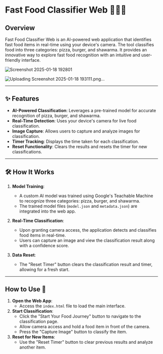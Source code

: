 # **Fast Food Classifier Web** 🍕🍔🌯

## **Overview**
Fast Food Classifier Web is an AI-powered web application that identifies fast food items in real-time using your device's camera. The tool classifies food into three categories: pizza, burger, and shawarma. It provides an innovative way to explore fast food recognition with an intuitive and user-friendly interface.



![Screenshot 2025-01-18 192801](https://github.com/user-attachments/assets/83177218-4b99-4dd1-b9b3-0cbf2fa7f917)

![Uploading Screenshot 2025-01-18 193111.png…]()



---

## **✨ Features**
- **AI-Powered Classification**: Leverages a pre-trained model for accurate recognition of pizza, burger, and shawarma.
- **Real-Time Detection**: Uses your device's camera for live food classification.
- **Image Capture**: Allows users to capture and analyze images for classification.
- **Timer Tracking**: Displays the time taken for each classification.
- **Reset Functionality**: Clears the results and resets the timer for new classifications.

---

## **🛠️ How It Works**
1. **Model Training**:
   - A custom AI model was trained using Google's Teachable Machine to recognize three categories: pizza, burger, and shawarma.
   - The trained model files (`model.json` and `metadata.json`) are integrated into the web app.

2. **Real-Time Classification**:
   - Upon granting camera access, the application detects and classifies food items in real-time.
   - Users can capture an image and view the classification result along with a confidence score.

3. **Data Reset**:
   - The "Reset Timer" button clears the classification result and timer, allowing for a fresh start.

---

## **How to Use 🚀**
1. **Open the Web App**:
   - Access the `index.html` file to load the main interface.
2. **Start Classification**:
   - Click the "Start Your Food Journey" button to navigate to the classification page.
   - Allow camera access and hold a food item in front of the camera.
   - Press the "Capture Image" button to classify the item.
3. **Reset for New Items**:
   - Use the "Reset Timer" button to clear previous results and analyze another item.



